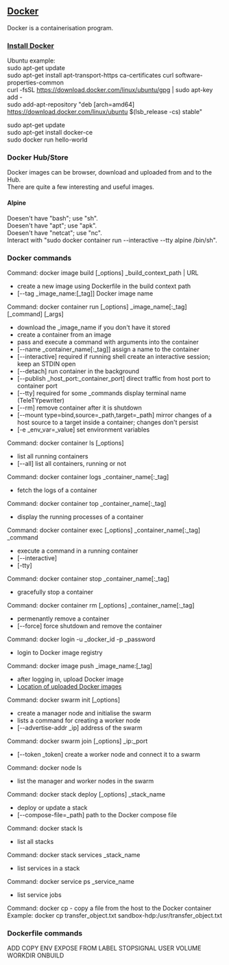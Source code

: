 ## [Docker](https://www.docker.com/resources/what-container)

Docker is a containerisation program.

### [Install Docker](https://docs.docker.com/install/)

Ubuntu example:  
sudo apt-get update  
sudo apt-get install apt-transport-https ca-certificates curl software-properties-common  
curl -fsSL https://download.docker.com/linux/ubuntu/gpg | sudo apt-key add -  
sudo add-apt-repository "deb [arch=amd64] https://download.docker.com/linux/ubuntu $(lsb_release -cs) stable"  

sudo apt-get update  
sudo apt-get install docker-ce  
sudo docker run hello-world  

### Docker Hub/Store

Docker images can be browser, download and uploaded from and to the Hub.  
There are quite a few interesting and useful images.  

#### Alpine 

Doesen't have "bash"; use "sh".  
Doesen't have "apt"; use "apk".  
Doesen't have "netcat"; use "nc".  
Interact with "sudo docker container run --interactive --tty alpine /bin/sh".  

### Docker commands

Command: docker image build [_options] _build_context_path | URL
* create a new image using Dockerfile in the build context path
* [--tag _image_name:[_tag]] Docker image name

Command: docker container run [_options] _image_name[:_tag] [_command] [_args]
* download the _image_name if you don't have it stored
* create a container from an image
* pass and execute a command with arguments into the container
* [--name _container_name[:_tag]]               assign a name to the container
* [--interactive] required if running shell     create an interactive session; keep an STDIN open
* [--detach]                                    run container in the background
* [--publish _host_port:_container_port]        direct traffic from host port to container port 
* [--tty] required for some _commands           display terminal name (TeleTYpewriter)
* [--rm]                                        remove container after it is shutdown
* [--mount type=bind,source=_path,target=_path] mirror changes of a host source to a target inside a container; changes don't persist
* [-e _env_var=_value]                          set environment variables

Command: docker container ls [_options]
* list all running containers
* [--all] list all containers, running or not

Command: docker container logs _container_name[:_tag]
* fetch the logs of a container

Command: docker container top _container_name[:_tag]
* display the running processes of a container

Command: docker container exec [_options] _container_name[:_tag] _command
* execute a command in a running container
* [--interactive]
* [-tty]

Command: docker container stop _container_name[:_tag]
* gracefully stop a container

Command: docker container rm [_options] _container_name[:_tag]
* permenantly remove a container
* [--force] force shutdown and remove the container

Command: docker login -u _docker_id -p _password
* login to Docker image registry

Command: docker image push _image_name:[_tag]
* after logging in, upload Docker image
* [Location of uploaded Docker images](https://hub.docker.com/r/_docker_id/)



Command: docker swarm init [_options]
* create a manager node and initialise the swarm
* lists a command for creating a worker node
* [--advertise-addr _ip] address of the swarm 

Command: docker swarm join [_options] _ip:_port
* [--token _token] create a worker node and connect it to a swarm

Command: docker node ls
* list the manager and worker nodes in the swarm

Command: docker stack deploy [_options] _stack_name
* deploy or update a stack
* [--compose-file=_path] path to the Docker compose file

Command: docker stack ls
* list all stacks

Command: docker stack services _stack_name
* list services in a stack

Command: docker service ps _service_name
* list service jobs

Command: docker cp - copy a file from the host to the Docker container
Example: docker cp transfer_object.txt sandbox-hdp:/usr/transfer_object.txt

### Dockerfile commands

ADD
COPY
ENV
EXPOSE
FROM
LABEL
STOPSIGNAL
USER
VOLUME
WORKDIR
ONBUILD
